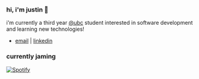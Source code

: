 ### hi, i'm justin 👋

i'm currently a third year [@ubc](https://www.bme.ubc.ca/) student interested in software development and learning new technologies!

- [email](mailto:justincho63@gmail.com) | [linkedin](https://www.linkedin.com/in/justinccho)

### currently jaming
[![Spotify](https://novatorem-blush.vercel.app/api/spotify)](https://open.spotify.com/user/justinlisteningtomusic123)





